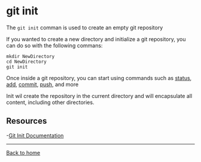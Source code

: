 # git init

The `git init` comman is used to create an empty git repository

If you wanted to create a new directory and initialize a git repository, you can do so with the following commans:
```
mkdir NewDirectory
cd NewDirectory
git init
```

Once inside a git repository, you can start using commands such as
[status](./Status.md),
[add](./Add.md),
[commit](./Commit.md),
[push](./Push.md),
and more

Init wil create the repository in the current directory and will encapsulate all content, including other directories.

## Resources

-[Git Init Documentation](https://gitscm.com/docs/git-init)

---

[Back to home](../README.md)